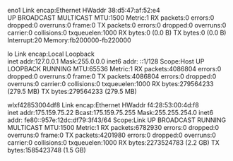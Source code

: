 eno1      Link encap:Ethernet  HWaddr 38:d5:47:af:52:e4  
          UP BROADCAST MULTICAST  MTU:1500  Metric:1
          RX packets:0 errors:0 dropped:0 overruns:0 frame:0
          TX packets:0 errors:0 dropped:0 overruns:0 carrier:0
          collisions:0 txqueuelen:1000 
          RX bytes:0 (0.0 B)  TX bytes:0 (0.0 B)
          Interrupt:20 Memory:fb200000-fb220000 

lo        Link encap:Local Loopback  
          inet addr:127.0.0.1  Mask:255.0.0.0
          inet6 addr: ::1/128 Scope:Host
          UP LOOPBACK RUNNING  MTU:65536  Metric:1
          RX packets:4086804 errors:0 dropped:0 overruns:0 frame:0
          TX packets:4086804 errors:0 dropped:0 overruns:0 carrier:0
          collisions:0 txqueuelen:1000 
          RX bytes:279564233 (279.5 MB)  TX bytes:279564233 (279.5 MB)

wlxf42853004df8 Link encap:Ethernet  HWaddr f4:28:53:00:4d:f8  
          inet addr:175.159.75.22  Bcast:175.159.75.255  Mask:255.255.254.0
          inet6 addr: fe80::957e:12dc:df79:3f43/64 Scope:Link
          UP BROADCAST RUNNING MULTICAST  MTU:1500  Metric:1
          RX packets:6782930 errors:0 dropped:0 overruns:0 frame:0
          TX packets:4201980 errors:0 dropped:0 overruns:0 carrier:0
          collisions:0 txqueuelen:1000 
          RX bytes:2273524783 (2.2 GB)  TX bytes:1585423748 (1.5 GB)

